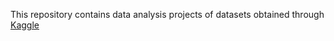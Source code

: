 This repository contains data analysis projects of datasets obtained through [Kaggle](https://www.kaggle.com/)

